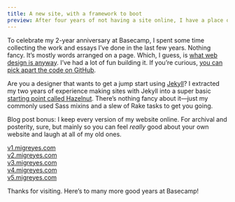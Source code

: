 ```yaml
---
title: A new site, with a framework to boot
preview: After four years of not having a site online, I have a place on the web to call home again
---
```


To celebrate my 2-year anniversary at Basecamp, I spent some time collecting the work and essays I’ve done in the last few years. Nothing fancy. It’s mostly words arranged on a page. Which, I guess, is [what web design is anyway](http://ia.net/blog/the-web-is-all-about-typography-period/). I’ve had a lot of fun building it. If you’re curious, [you can pick apart the code on GitHub](https://github.com/migreyes/migreyes).

Are you a designer that wants to get a jump start using [Jekyll](http://jekyllrb.com)? I extracted my two years of experience making sites with Jekyll into a super basic [starting point called Hazelnut](http://github.com/migreyes/hazelnut). There’s nothing fancy about it—just my commonly used Sass mixins and a slew of Rake tasks to get you going.

Blog post bonus: I keep every version of my website online. For archival and posterity, sure, but mainly so you can feel *really* good about your own website and laugh at all of my old ones.

[v1.migreyes.com](http://v1.migreyes.com)  
[v2.migreyes.com](http://v2.migreyes.com)  
[v3.migreyes.com](http://v3.migreyes.com)  
[v4.migreyes.com](http://v4.migreyes.com)  
[v5.migreyes.com](http://v5.migreyes.com)  

Thanks for visiting. Here’s to many more good years at Basecamp!
